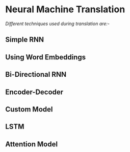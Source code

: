 # Neural Machine Translation

*Different techniques used during translation are:-*

## Simple RNN

## Using Word Embeddings

## Bi-Directional RNN

## Encoder-Decoder

## Custom Model

## LSTM

## Attention Model
